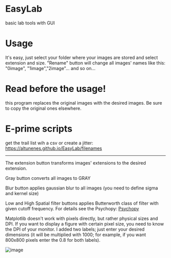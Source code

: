 # EasyLab
basic lab tools with GUI
# Usage
It's easy, just select your folder where your images are stored and select extension and size. "Rename" button will change all images' names like this: "0image", "1image","2image"... and so on...  

# Read before the usage!
 this program replaces the original images with the desired images. Be sure to copy the original ones elsewhere.
 
# E-prime scripts
get the trail list wih a csv or create a jitter:
https://altunenes.github.io/EasyLab/filenames

 ---------------

The extension button transforms images' extensions to the desired extension.

Gray button converts all images to GRAY

Blur button applies gaussian blur to all images (you need to define sigma and kernel size)

Low and High Spatial filter buttons applies Butterworth class of filter with given cutoff frequency. For details see the Psychopy: [Psychopy](https://psychopy.org/api/filters.html)

Matplotlib doesn't work with pixels directly, but rather physical sizes and DPI. If you want to display a figure with certain pixel size, you need to know the DPI of your monitor. I added two labels; just enter your desired dimensions (it will be multiplied with 1000; for example, if you want 800x800 pixels enter the 0.8 for both labels).
 
 
 
![image](https://user-images.githubusercontent.com/54986652/147148597-c1e1eb89-b11b-4ab6-be6c-0ff466487b88.png)
